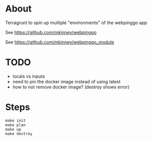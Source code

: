 # About
Terragrunt to spin up multiple "environments" of the webpinggo app

See https://github.com/mkinney/webpinggo

See https://github.com/mkinney/webpinggo_module

# TODO
- locals vs inputs
- need to pin the docker image instead of using latest
- how to not remove docker image? (destroy shows error)

# Steps
```
make init
make plan
make up
make destroy
```
